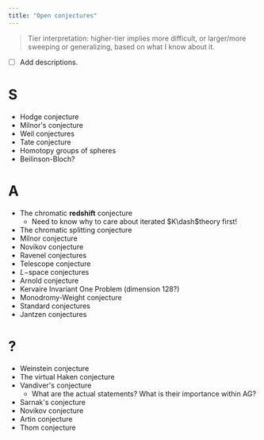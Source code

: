 ```yaml
---
title: "Open conjectures"
---
```


> Tier interpretation: higher-tier implies more difficult, or larger/more sweeping or generalizing, based on what I know about it.

- ☐ Add descriptions.

# S
- Hodge conjecture
- Milnor's conjecture
- Weil conjectures
- Tate conjecture
- Homotopy groups of spheres
- Beilinson-Bloch?

# A
- The chromatic **redshift** conjecture
	- Need to know why to care about iterated $K\dash$theory first!
- The chromatic splitting conjecture
- Milnor conjecture
- Novikov conjecture
- Ravenel conjectures
- Telescope conjecture
- $L-$space conjectures
- Arnold conjecture 
- Kervaire Invariant One Problem (dimension 128?)
- Monodromy-Weight conjecture
- Standard conjectures
- Jantzen conjectures

# ?
- Weinstein conjecture
- The virtual Haken conjecture
- Vandiver's conjecture
	- What are the actual statements? What is their importance within AG?
- Sarnak's conjecture
- Novikov conjecture
- Artin conjecture
- Thom conjecture